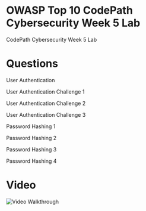 # OWASP Top 10 CodePath Cybersecurity Week 5 Lab
CodePath Cybersecurity Week 5 Lab
# Questions
User Authentication

User Authentication Challenge 1

User Authentication Challenge 2

User Authentication Challenge 3

Password Hashing 1

Password Hashing 2

Password Hashing 3

Password Hashing 4

# Video
<img src='https://i.imgur.com/bEO3kZ0.gif' title='Video Walkthrough' width='' alt='Video Walkthrough' />
